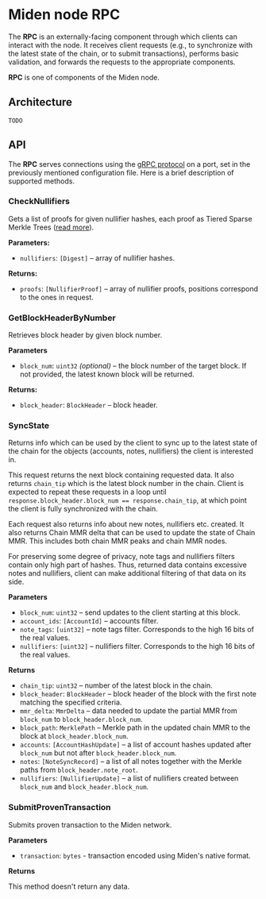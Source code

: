 # Miden node RPC
The **RPC** is an externally-facing component through which clients can interact with the node. It receives client requests (e.g., to synchronize with the latest state of the chain, or to submit transactions), performs basic validation, 
and forwards the requests to the appropriate components.

**RPC** is one of components of the Miden node.

## Architecture
`TODO`

## API
The **RPC** serves connections using the [gRPC protocol](https://grpc.io) on a port, set in the previously mentioned configuration file. 
Here is a brief description of supported methods.

### CheckNullifiers
Gets a list of proofs for given nullifier hashes, each proof as Tiered Sparse Merkle Trees ([read more](https://github.com/0xPolygonMiden/miden-node/blob/main/proto/proto/tsmt.proto)). 

**Parameters:**

* `nullifiers`: `[Digest]` – array of nullifier hashes.

**Returns:**

* `proofs`: `[NullifierProof]` – array of nullifier proofs, positions correspond to the ones in request.

### GetBlockHeaderByNumber
Retrieves block header by given block number.

**Parameters**

* `block_num`: `uint32` *(optional)* – the block number of the target block. If not provided, the latest known block will be returned.

**Returns:**

* `block_header`: `BlockHeader` – block header.

### SyncState
Returns info which can be used by the client to sync up to the latest state of the chain
for the objects (accounts, notes, nullifiers) the client is interested in.

This request returns the next block containing requested data. It also returns `chain_tip` which is the latest block number in the chain. 
Client is expected to repeat these requests in a loop until `response.block_header.block_num == response.chain_tip`, at which point the client is fully synchronized with the chain.

Each request also returns info about new notes, nullifiers etc. created. It also returns Chain MMR delta that can be used to update the state of Chain MMR. 
This includes both chain MMR peaks and chain MMR nodes.

For preserving some degree of privacy, note tags and nullifiers filters contain only high part of hashes. Thus, returned data
contains excessive notes and nullifiers, client can make additional filtering of that data on its side.

**Parameters**

* `block_num`: `uint32` – send updates to the client starting at this block.
* `account_ids`: `[AccountId]` – accounts filter.
* `note_tags`: `[uint32]` – note tags filter. Corresponds to the high 16 bits of the real values. 
* `nullifiers`: `[uint32]` – nullifiers filter. Corresponds to the high 16 bits of the real values.

**Returns**

* `chain_tip`: `uint32` – number of the latest block in the chain.
* `block_header`: `BlockHeader` – block header of the block with the first note matching the specified criteria.
* `mmr_delta`: `MmrDelta` – data needed to update the partial MMR from `block_num` to `block_header.block_num`.
* `block_path`: `MerklePath` – Merkle path in the updated chain MMR to the block at `block_header.block_num`.
* `accounts`: `[AccountHashUpdate]` – a list of account hashes updated after `block_num` but not after `block_header.block_num`.
* `notes`: `[NoteSyncRecord]` – a list of all notes together with the Merkle paths from `block_header.note_root`.
* `nullifiers`: `[NullifierUpdate]` – a list of nullifiers created between `block_num` and `block_header.block_num`.

### SubmitProvenTransaction
Submits proven transaction to the Miden network.

**Parameters**

* `transaction`: `bytes` - transaction encoded using Miden's native format.

**Returns**

This method doesn't return any data.